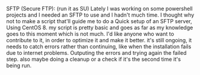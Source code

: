 SFTP (Secure FTP): (run it as SU) Lately I was working on some powershell projects and I needed an SFTP to use and I hadn't much time.
I thought why not to make a script that'll guide me to do a Quick setup of an SFTP server, Using CentOS 8.
my script is pretty basic and goes as far as my knowledge goes to this moment which is not much. I'd like anyone who want to contribute to it,
in order to optimize it and make it better. it's still ongoing, it needs to catch errors rather than continuing, like when the installation fails due to internet problems.
Outputing the errors and trying again the failed step. 
also maybe doing a cleanup or a check if it's the second time it's being run.

